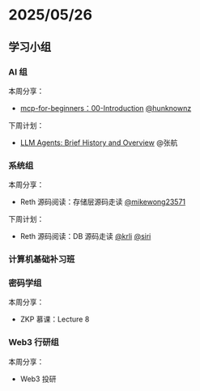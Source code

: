 # 2025/05/26

## 学习小组

### AI 组

本周分享：

- [mcp-for-beginners：00-Introduction](https://github.com/microsoft/mcp-for-beginners/blob/main/00-Introduction/README.md) [@hunknownz](https://github.com/hunknownz)

下周计划：

- [LLM Agents: Brief History and Overview](https://www.youtube.com/watch?v=RM6ZArd2nVc&list=PLS01nW3RtgopsNLeM936V4TNSsvvVglLc&index=11) @张航

### 系统组

本周分享：

- Reth 源码阅读：存储层源码走读 [@mikewong23571](https://github.com/mikewong23571)

下周计划：

- Reth 源码阅读：DB 源码走读 [@krli](https://github.com/hawkli-1994) [@siri](https://github.com/DylanGuo916)

### 计算机基础补习班

### 密码学组

本周分享：

- ZKP 慕课：Lecture 8

### Web3 行研组

本周分享：

- Web3 投研
